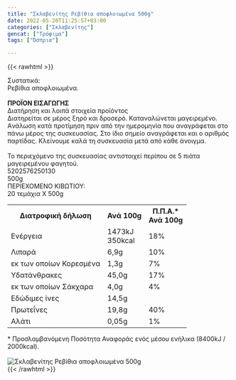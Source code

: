 ```yaml
---
title: "Σκλαβενίτης Ρεβίθια αποφλοιωμένα 500g"
date: 2022-05-20T11:25:57+03:00
categories: ["Σκλαβενίτης"]
gencat: ["Τρόφιμα"]
tags: ["Όσπρια"]

---
```

{{< rawhtml >}}

<div class="sload598"><div class="product"><div id="sistatika">Συστατικά:</div><div class="alltext">Ρεβίθια αποφλοιωμένα.<br><br><b>ΠΡΟΪΟΝ ΕΙΣΑΓΩΓΗΣ</b></div><div id="loipa">Διατήρηση και λοιπά στοιχεία προϊόντος</div><div class="alltext">Διατηρείται σε μέρος ξηρό και δροσερό. Καταναλώνεται μαγειρεμένο. Aνάλωση κατά προτίμηση πριν από την ημερομηνία που αναγράφεται στο πάνω μέρος της συσκευασίας. Στο ίδιο σημείο αναγράφεται και ο αριθμός παρτίδας. Κλείνουμε καλά τη συσκευασία μετά από κάθε άνοιγμα.<br><br>Το περιεχόμενο της συσκευασίας αντιστοιχεί περίπου σε 5 πιάτα μαγειρεμένου φαγητού.</div><div id="barcode"><div id="barimage1"></div><span id="bartext">5202576250130</span></div><div id="varos"><div id="varosimage1"></div><span id="varostext">500g</span></div><div id="kivotio">ΠΕΡΙΕΧΟΜΕΝΟ ΚΙΒΩΤΙΟΥ:<br>20 τεμάχια Χ 500g</div><div class="tabout"><table id="diatable"><tbody><tr><th>Διατροφική δήλωση</th><th>Ανά 100g</th><th>Π.Π.Α.*<br>Ανά 100g</th></tr><tr><td class="texr2">Ενέργεια</td><td class="texr">1473kJ<br>350kcal</td><td class="texr">18%</td></tr><tr><td class="texr2">Λιπαρά</td><td class="texr">6,9g</td><td class="texr">10%</td></tr><tr><td class="gray">εκ των οποίων Κορεσµένα</td><td class="gray2">1,3g</td><td class="gray2">7%</td></tr><tr><td class="texr2">Yδατάνθρακες</td><td class="texr">45,0g</td><td class="texr">17%</td></tr><tr><td class="gray">εκ των οποίων Σάκχαρα</td><td class="gray2">4,0g</td><td class="gray2">4%</td></tr><tr><td class="texr2">Eδώδιμες ίνες</td><td class="texr">14,5g</td><td class="texr"></td></tr><tr><td class="texr2">Πρωτεΐνες</td><td class="texr">19,8g</td><td class="texr">40%</td></tr><tr><td class="texr2">Αλάτι</td><td class="texr">0,05g</td><td class="texr">1%</td></tr></tbody></table></div><div class="alltext">* Προσλαμβανόμενη Ποσότητα Αναφοράς ενός μέσου ενήλικα (8400kJ / 2000kcal).</div><br><div class="pimg"><img alt="Σκλαβενίτης Ρεβίθια αποφλοιωμένα 500g" title="Σκλαβενίτης Ρεβίθια αποφλοιωμένα 500g" src="/media/images/sklavenitis-rebithia-apofloiwmena-500g.jpg"></div></div></div>
{{< /rawhtml >}}


